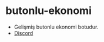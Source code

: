 # butonlu-ekonomi

   - Gelişmiş butonlu ekonomi botudur.
   - [Discord](https://discord.gg/ya9Gw8hBb2)
